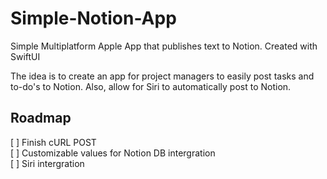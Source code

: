 # Simple-Notion-App
Simple Multiplatform Apple App that publishes text to Notion. Created with SwiftUI

The idea is to create an app for project managers to easily post tasks and to-do's to Notion. Also, allow for Siri to automatically post to Notion.

## Roadmap
[ ] Finish cURL POST <br>
[ ] Customizable values for Notion DB intergration <br>
[ ] Siri intergration
